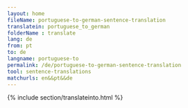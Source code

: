 ```yaml
---
layout: home
fileName: portuguese-to-german-sentence-translation
translatein: portuguese_to_german
folderName : translate
lang: de
from: pt
to: de
langname: portuguese-to
permalink: /de/portuguese-to-german-sentence-translation
tool: sentence-translations
matchurls: en&&pt&&de
---
```

{% include section/translateinto.html %}
